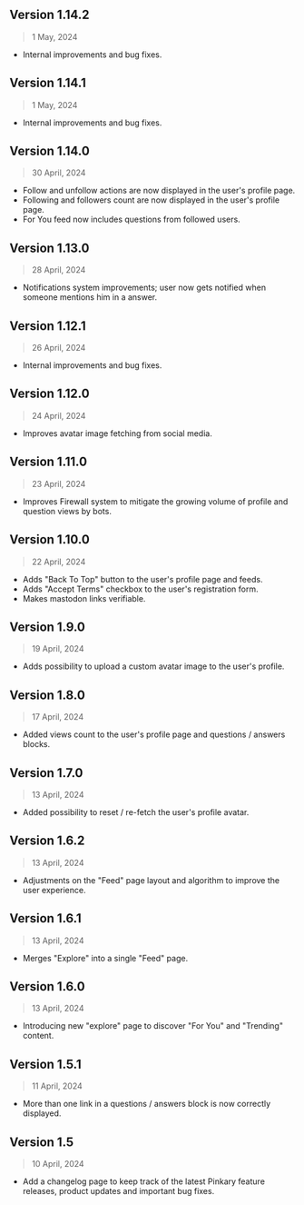 ## Version 1.14.2
> 1 May, 2024

- Internal improvements and bug fixes.

## Version 1.14.1
> 1 May, 2024

- Internal improvements and bug fixes.

## Version 1.14.0
> 30 April, 2024

- Follow and unfollow actions are now displayed in the user's profile page.
- Following and followers count are now displayed in the user's profile page.
- For You feed now includes questions from followed users.

## Version 1.13.0
> 28 April, 2024

- Notifications system improvements; user now gets notified when someone mentions him in a answer.

## Version 1.12.1
> 26 April, 2024

- Internal improvements and bug fixes.

## Version 1.12.0
> 24 April, 2024

- Improves avatar image fetching from social media.


## Version 1.11.0
> 23 April, 2024

- Improves Firewall system to mitigate the growing volume of profile and question views by bots.

## Version 1.10.0
> 22 April, 2024

- Adds "Back To Top" button to the user's profile page and feeds.
- Adds "Accept Terms" checkbox to the user's registration form.
- Makes mastodon links verifiable.

## Version 1.9.0
> 19 April, 2024

- Adds possibility to upload a custom avatar image to the user's profile.

## Version 1.8.0
> 17 April, 2024

- Added views count to the user's profile page and questions / answers blocks.

## Version 1.7.0
> 13 April, 2024

- Added possibility to reset / re-fetch the user's profile avatar.

## Version 1.6.2
> 13 April, 2024

- Adjustments on the "Feed" page layout and algorithm to improve the user experience.

## Version 1.6.1
> 13 April, 2024

- Merges "Explore" into a single "Feed" page.

## Version 1.6.0
> 13 April, 2024

- Introducing new "explore" page to discover "For You" and "Trending" content.

## Version 1.5.1
> 11 April, 2024

- More than one link in a questions / answers block is now correctly displayed.

## Version 1.5
> 10 April, 2024

- Add a changelog page to keep track of the latest Pinkary feature releases, product updates and important bug fixes.
